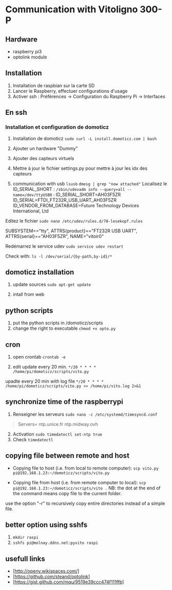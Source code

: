 # Communication with Vitoligno 300-P
## Hardware
* raspberry pi3
* optolink module

## Installation
1. Installation de raspbian sur la carte SD
2. Lancer le Raspberry, effectuer configurations d'usage
3. Activer ssh :
Préférences -> Configuration du Raspberry Pi -> Interfaces


## En ssh
### Installation et configuration de domoticz
1. Installation de domoticz
`sudo curl -L install.domoticz.com | bash`
2. Ajouter un hardware "Dummy"
3. Ajouter des capteurs virtuels
4. Mettre à jour le fichier settings.py pour mettre à jour les idx des capteurs


3. communication with usb
`lsusb`
`dmesg | grep "now attached"`
Localisez le ID_SERIAL_SHORT : `/sbin/udevadm info --query=all --name=/dev/ttyUSB0` :
	ID_SERIAL_SHORT=AH03F5ZR
	ID_SERIAL=FTDI_FT232R_USB_UART_AH03F5ZR
	ID_VENDOR_FROM_DATABASE=Future Technology Devices International, Ltd

Editez le fichier
`sudo nano /etc/udev/rules.d/70-lesekopf.rules`

SUBSYSTEM=="tty", ATTRS{product}=="FT232R USB UART", ATTRS{serial}=="AH03F5ZR", NAME="vitoir0"

Redémarrez le service udev
`sudo service udev restart`

Check with: `ls -l /dev/serial/{by-path,by-id}/*`

## domoticz installation
1. update sources
`sudo apt-get update`

2. intall from web


## python scripts
1. put the python scripts in /domoticz/scripts
2. change the right to executable
`chmod +x opto.py`

## cron
1. open crontab
`crontab -e`

2. edit
update every 20 min.
`*/20 * * * * /home/pi/domoticz/scripts/vito.py`

upadte every 20 min with log file
`*/20 * * * * /home/pi/domoticz/scripts/vito.py >> /home/pi/vito.log 2>&1`

## synchronize time of the raspberrypi
1. Renseigner les serveurs
`sudo nano -c /etc/systemd/timesyncd.conf`
>Servers= ntp.unice.fr ntp.midway.ovh
2. Activation
`sudo timedatectl set-ntp true`
3. Check
`timedatectl`

## copying file between remote and host
 
* Copying file to host (i.e. from local to remote computer):
`scp vito.py pi@192.168.1.23:~/domoticz/scripts/vito.py`

* Copying file from host (i.e. from remote computer to local):
`scp pi@192.168.1.23:~/domoticz/scripts/vito .`
NB: the dot at the end of the command means copy file to the current folder.

use the option "-r" to recursively copy entire directories instead of a simple file.

## better option using sshfs
1. `mkdir raspi`
2. `sshfs pi@molnay.ddns.net:pyvito raspi`


## usefull links 
* [http://openv.wikispaces.com/]
* [https://github.com/steand/optolink]
* [https://gist.github.com/mqu/9519e39ccc474f111ffb]

